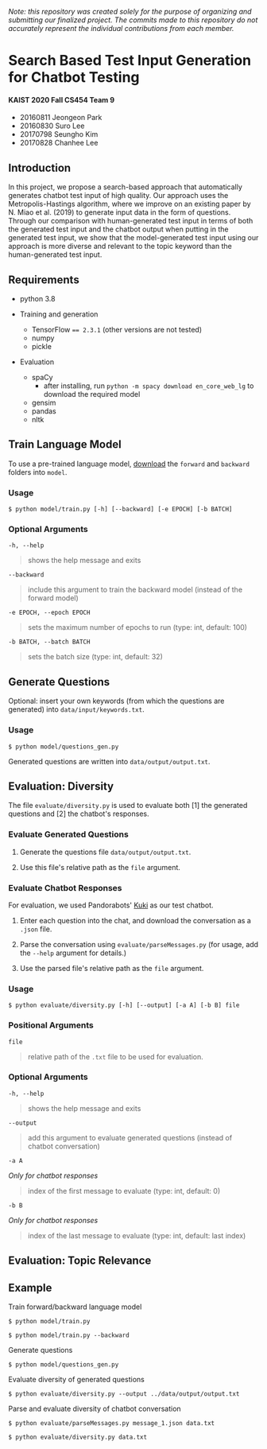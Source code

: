 _Note: this repository was created solely for the purpose of organizing and submitting our finalized project. The commits made to this repository do not accurately represent the individual contributions from each member._

# Search Based Test Input Generation for Chatbot Testing

#### KAIST 2020 Fall CS454 Team 9

-   20160811 Jeongeon Park
-   20160830 Suro Lee
-   20170798 Seungho Kim
-   20170828 Chanhee Lee

## Introduction

In this project, we propose a search-based approach that automatically generates chatbot test input of high quality. Our approach uses the Metropolis-Hastings algorithm, where we improve on an existing paper by N. Miao et al. (2019) to generate input data in the form of questions. Through our comparison with human-generated test input in terms of both the generated test input and the chatbot output when putting in the generated test input, we show that the model-generated test input using our approach is more diverse and relevant to the topic keyword than the human-generated test input.

## Requirements

-   python 3.8

-   Training and generation
    -   TensorFlow `== 2.3.1` (other versions are not tested)
    -   numpy
    -   pickle
-   Evaluation
    -   spaCy
        -   after installing, run `python -m spacy download en_core_web_lg` to download the required model
    -   gensim
    -   pandas
    -   nltk

## Train Language Model

To use a pre-trained language model, [download](https://drive.google.com/drive/folders/1MRMNEXKjaM_9tI1gdONJaNSO5Xl5k7ZB?usp=sharing) the `forward` and `backward` folders into `model`.

### Usage

    $ python model/train.py [-h] [--backward] [-e EPOCH] [-b BATCH]

### Optional Arguments

`-h, --help`

> shows the help message and exits

`--backward`

> include this argument to train the backward model (instead of the forward model)

`-e EPOCH, --epoch EPOCH`

> sets the maximum number of epochs to run (type: int, default: 100)

`-b BATCH, --batch BATCH`

> sets the batch size (type: int, default: 32)

## Generate Questions

Optional: insert your own keywords (from which the questions are generated) into `data/input/keywords.txt`.

### Usage

    $ python model/questions_gen.py

Generated questions are written into `data/output/output.txt`.

## Evaluation: Diversity

The file `evaluate/diversity.py` is used to evaluate both [1] the generated questions and [2] the chatbot's responses.

### Evaluate Generated Questions

1. Generate the questions file `data/output/output.txt`.

2. Use this file's relative path as the `file` argument.

### Evaluate Chatbot Responses

For evaluation, we used Pandorabots' [Kuki](https://www.messenger.com/t/chatbots.io) as our test chatbot.

1. Enter each question into the chat, and download the conversation as a `.json` file.

2. Parse the conversation using `evaluate/parseMessages.py` (for usage, add the `--help` argument for details.)

3. Use the parsed file's relative path as the `file` argument.

### Usage

    $ python evaluate/diversity.py [-h] [--output] [-a A] [-b B] file

### Positional Arguments

`file`

> relative path of the `.txt` file to be used for evaluation.

### Optional Arguments

`-h, --help`

> shows the help message and exits

`--output`

> add this argument to evaluate generated questions (instead of chatbot conversation)

`-a A`

_Only for chatbot responses_

> index of the first message to evaluate (type: int, default: 0)

`-b B`

_Only for chatbot responses_

> index of the last message to evaluate (type: int, default: last index)

## Evaluation: Topic Relevance

<!-- Add topic relevance evaluation method here  -->

## Example

Train forward/backward language model

    $ python model/train.py

    $ python model/train.py --backward

Generate questions

    $ python model/questions_gen.py

Evaluate diversity of generated questions

    $ python evaluate/diversity.py --output ../data/output/output.txt

Parse and evaluate diversity of chatbot conversation

    $ python evaluate/parseMessages.py message_1.json data.txt

    $ python evaluate/diversity.py data.txt
